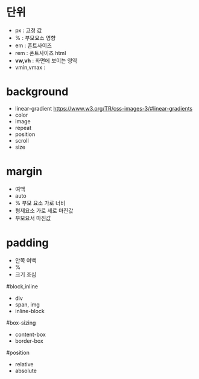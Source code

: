 # 단위
- px   : 고정 값
- %    : 부모요소 영향
- em   : 폰트사이즈
- rem  : 폰트사이즈 html 
- **vw,vh** : 화면에 보이는 영역
- vmin,vmax : 

# background
- linear-gradient <https://www.w3.org/TR/css-images-3/#linear-gradients> 
- color
- image
- repeat
- position
- scroll
- size

# margin
- 여백
- auto  
- %  부모 요소 가로 너비
- 형제요소 가로 세로 마진값
- 부모요서 마진값

# padding
- 안쪽 여백
- %
- 크기 조심

#block,inline
- div
- span, img
- inline-block

#box-sizing
- content-box 
- border-box

#position
- relative 
- absolute

